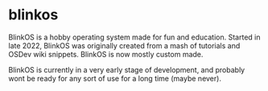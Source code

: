 # blinkos

BlinkOS is a hobby operating system made for fun and education. Started in late 2022, BlinkOS was originally created from a mash of tutorials and OSDev wiki snippets. BlinkOS is now mostly custom made.

BlinkOS is currently in a very early stage of development, and probably wont be ready for any sort of use for a long time (maybe never).
